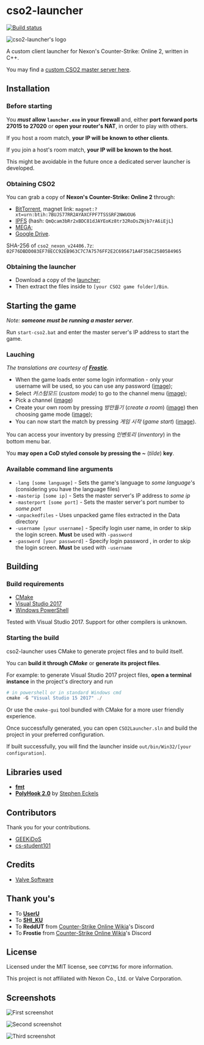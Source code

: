 # cso2-launcher

[![Build status](https://ci.appveyor.com/api/projects/status/6ehjwfyekyfd9ipx/branch/master?svg=true)](https://ci.appveyor.com/project/L-Leite/cso2-launcher/branch/master)

![cso2-launcher's logo](./.readme/logo-128.png)

A custom client launcher for Nexon's Counter-Strike: Online 2, written in C++.

You may find a [custom CSO2 master server here](https://github.com/L-Leite/cso2-master-server/).

## Installation

### Before starting

You ***must*** **allow `launcher.exe` in your firewall** and, either **port forward ports 27015 to 27020** or **open your router's NAT**, in order to play with others.

If you host a room match, **your IP will be known to other clients**.

If you join a host's room match, **your IP will be known to the host**.

This might be avoidable in the future once a dedicated server launcher is developed.

### Obtaining CSO2

You can grab a copy of **Nexon's Counter-Strike: Online 2** through:

- [BitTorrent](magnet:?xt=urn:btih:7BUJS77RR2AYAXCFPF7TSSSRF2NWUOU6), magnet link: `magnet:?xt=urn:btih:7BUJS77RR2AYAXCFPF7TSSSRF2NWUOU6`
- [IPFS](https://ipfs.io/ipfs/QmQcam3bRr2xBDC81dJAYEoKz8tr32RoDsZNjb7rA6iEjL) (hash: `QmQcam3bRr2xBDC81dJAYEoKz8tr32RoDsZNjb7rA6iEjL`)
- [MEGA](https://mega.nz/#!nhgnBJgD!iR57D5Mf3_1GCcAR36tqFQ7H7KN_F0e3XicD2JBoSN4);
- [Google Drive](https://drive.google.com/open?id=1y0diL2nTERlOaJZQTA3xPb8owx82GjtB). 

SHA-256 of `cso2_nexon_v24406.7z`: `02F76DBDD083EF78ECC92EB963C7C7A7576FF2E2C695671A4F358C2580584965`

### Obtaining the launcher

- Download a copy of the [launcher](https://github.com/L-Leite/cso2-launcher/releases);
- Then extract the files inside to ```[your CSO2 game folder]/Bin```.

## Starting the game

*Note: **someone must be running a master server**.*

Run ```start-cso2.bat``` and enter the master server's IP address to start the game.

### Lauching

*The translations are courtesy of **[Frostie](#thank-yous)**.*

- When the game loads enter some login information - only your username will be used, so you can use any password ([image](https://puu.sh/Bw7hu/ffba6ca218.png));
- Select *커스텀모드* (*custom mode*) to go to the channel menu ([image](https://puu.sh/C1Nno/7122e0fefd.png));
- Pick a channel ([image](https://puu.sh/C1NpM/adead9596e.png))
- Create your own room by pressing *방만들기* (*create a room*) ([image](https://puu.sh/C1NrH/5cbaa524f8.png)) then choosing game mode ([image](https://puu.sh/C1NSv/8023bd39e8.png));
- You can now start the match by pressing *게임 시작* (*game start*) ([image](https://puu.sh/Bw7M3/9209eb7637.png)).

You can access your inventory by pressing *인벤토리* (*inventory*) in the bottom menu bar.

You **may open a CoD styled console by pressing the *~*** (*tilde*) **key**.

### Available command line arguments

- ```-lang [some language]``` - Sets the game's language to *some language*'s (considering you have the language files)
- ```-masterip [some ip]``` - Sets the master server's IP address to *some ip*
- ```-masterport [some port]``` - Sets the master server's port number to *some port*
- ```-unpackedfiles``` - Uses unpacked game files extracted in the Data directory
- ```-username [your username]``` - Specify login user name, in order to skip the login screen. **Must** be used with ```-password```
- ```-password [your password]``` - Specify login password , in order to skip the login screen. **Must** be used with ```-username```

## Building

### Build requirements

- [CMake](https://cmake.org/download)
- [Visual Studio 2017](https://www.visualstudio.com/downloads)
- [Windows PowerShell](https://docs.microsoft.com/en-us/powershell/scripting/setup/installing-windows-powershell)

Tested with Visual Studio 2017. Support for other compilers is unknown.

### Starting the build

cso2-launcher uses CMake to generate project files and to build itself.

You can **build it through *CMake*** or **generate its project files**.

For example: to generate Visual Studio 2017 project files, **open a terminal instance** in the project's directory and run

```powershell
# in powershell or in standard Windows cmd
cmake -G "Visual Studio 15 2017" ./
```

Or use the ```cmake-gui``` tool bundled with CMake for a more user friendly experience.

Once successfully generated, you can open ```CSO2Launcher.sln``` and build the project in your preferred configuration.

If built successfully, you will find the launcher inside ```out/bin/Win32/[your configuration]```.

## Libraries used

- **[fmt](https://github.com/fmtlib/fmt)**
- **[PolyHook 2.0](https://github.com/stevemk14ebr/PolyHook_2_0)** by [Stephen Eckels](https://github.com/stevemk14ebr)

## Contributors

Thank you for your contributions.

- [GEEKiDoS](https://github.com/GEEKiDoS)
- [cs-student101](https://github.com/cs-student101)

## Credits

- [Valve Software](https://github.com/ValveSoftware/source-sdk-2013)

## Thank you's

- To **[UserU](https://www.youtube.com/user/GoodbyeSpy)**
- To **[SHI_KU](https://www.youtube.com/channel/UC2HZo-HFOuxmS6zWYPMD0hQ)**
- To **ReddUT** from [Counter-Strike Online Wikia](https://cso.wikia.com/)'s Discord
- To **Frostie** from [Counter-Strike Online Wikia](https://cso.wikia.com/)'s Discord

## License

Licensed under the MIT license, see ```COPYING``` for more information.

This project is not affiliated with Nexon Co., Ltd. or Valve Corporation.

## Screenshots

![First screenshot](./.readme/screenshot-01.png)

![Second screenshot](./.readme/screenshot-02.png)

![Third screenshot](./.readme/screenshot-03.png)

